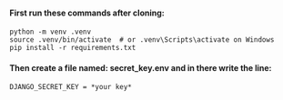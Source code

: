 <h4> First run these commands after cloning: </h4>

```
python -m venv .venv
source .venv/bin/activate  # or .venv\Scripts\activate on Windows
pip install -r requirements.txt
```

<h4> Then create a file named: secret_key.env and in there write the line: </h4>

```
DJANGO_SECRET_KEY = *your key*
```
